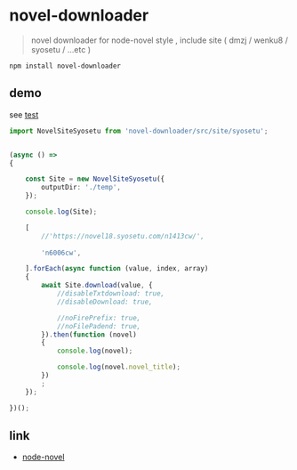 # novel-downloader

> novel downloader for node-novel style , include site ( dmzj / wenku8 / syosetu / ...etc )

`npm install novel-downloader`

## demo

see [test](test)

```ts
import NovelSiteSyosetu from 'novel-downloader/src/site/syosetu';


(async () =>
{

	const Site = new NovelSiteSyosetu({
		outputDir: './temp',
	});

	console.log(Site);

	[
		//'https://novel18.syosetu.com/n1413cw/',
	
		'n6006cw',

	].forEach(async function (value, index, array)
	{
		await Site.download(value, {
			//disableTxtdownload: true,
			//disableDownload: true,

			//noFirePrefix: true,
			//noFilePadend: true,
		}).then(function (novel)
		{
			console.log(novel);

			console.log(novel.novel_title);
		})
		;
	});

})();
```

## link

* [node-novel](https://www.npmjs.com/search?q=node-novel)
